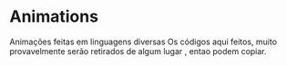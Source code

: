 # Animations
Animações feitas em linguagens diversas
Os códigos aqui  feitos, muito provavelmente serão retirados de algum  lugar , entao podem copiar.
